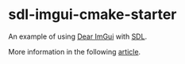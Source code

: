 # sdl-imgui-cmake-starter

An example of using [Dear ImGui](https://github.com/ocornut/imgui) with [SDL](https://www.libsdl.org).


More information in the following [article](https://retifrav.github.io/blog/2019/05/26/sdl-imgui/).
